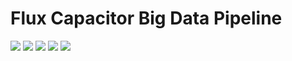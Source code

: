 # Flux Capacitor Big Data Pipeline

![](http://spark.apache.org/images/spark-logo.png)
![](https://www.enalean.com/sites/default/files/field/image/elk-logos.png)
![](https://upload.wikimedia.org/wikipedia/commons/a/a0/Cassandra_logo.png)
![](http://blog.docker.com/wp-content/uploads/2013/08/KuDr42X_ITXghJhSInDZekNEF0jLt3NeVxtRye3tqco.png)
![](http://www.bogotobogo.com/Hadoop/images/Ecosystem/Kafka.png)
